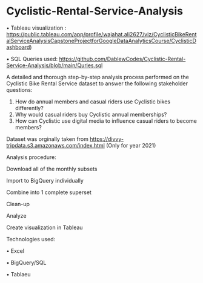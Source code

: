 # Cyclistic-Rental-Service-Analysis

• Tableau visualization : https://public.tableau.com/app/profile/wajahat.ali2627/viz/CyclisticBikeRentalServiceAnalysisCapstoneProjectforGoogleDataAnalyticsCourse/CyclisticDashboard)

• SQL Queries used: https://github.com/DablewCodes/Cyclistic-Rental-Service-Analysis/blob/main/Quries.sql

A detailed and thorough step-by-step analysis process performed on the Cyclistic Bike Rental Service dataset to answer the following stakeholder questions:

1.	How do annual members and casual riders use Cyclistic bikes differently?
2.	Why would casual riders buy Cyclistic annual memberships?
3.	How can Cyclistic use digital media to influence casual riders to become members?

Dataset was orginally taken from https://divvy-tripdata.s3.amazonaws.com/index.html (Only for year 2021)

Analysis procedure:

Download all of the monthly subsets

Import to BigQuery individually

Combine into 1 complete superset

Clean-up

Analyze

Create visualization in Tableau

Technologies used:

• Excel

• BigQuery/SQL

• Tablaeu
